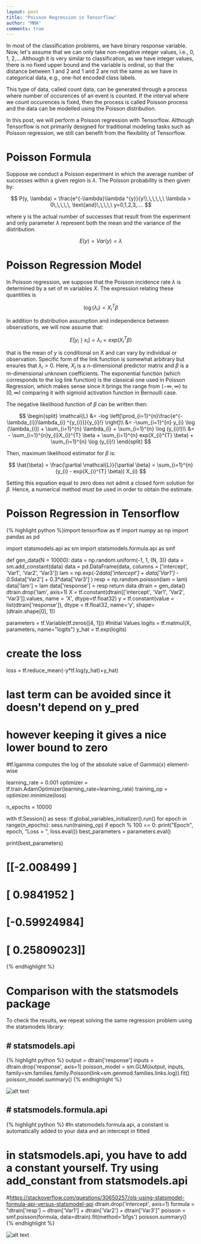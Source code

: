 ```yaml
---
layout: post
title: "Poisson Regression in Tensorflow"
author: "MMA"
comments: true
---
```


In most of the classification problems, we have binary response variable. Now, let's assume that we can only take non-negative integer values, i.e., 0, 1, 2,....Although it is very similar to classification, as we have integer values, there is no fixed upper bound and the variable is ordinal, so that the distance between 1 and 2 and 1 and 2 are not the same as we have in categorical data, e.g., one-hot encoded class labels.

This type of data, called count data, can be generated through a process where number of occurences of an event is counted. If the interval where we count occurences is fixed, then the process is called Poisson process and the data can be modelled using the Poisson distribution. 

In this post, we will perform a Poisson regression with Tensorflow. Although Tensorflow is not primarily designed for traditional modeling tasks such as Poisson regression, we still can benefit from the flexibility of Tensorflow. 

# Poisson Formula
Suppose we conduct a Poisson experiment in which the average number of successes within a given region is $\lambda$. The Poisson probability is then given by:

$$
P(y, \lambda) = \frac{e^{-\lambda}\lambda ^{y}}{y!},\,\,\,\,\ \lambda > 0\,\,\,\,\, \text{and}\,\,\,\,\ y=0,1,2,3,.... 
$$

where y is the actual number of successes that result from the experiment and only parameter $\lambda$ represent both the mean and the variance of the distribution.

$$
E(y) = Var(y) = \lambda
$$

# Poisson Regression Model
In Poisson regression, we suppose that the Poisson incidence rate $\lambda$ is determined by a set of m variables $X$. The expression relating these quantities is 

$$
\log (\lambda_{i}) = X_{i}^{T} \beta
$$

In addition to distribution assumption and independence between observations, we will now assume that:

$$
E[y_{i} \mid x_{i}] = \lambda_{i} = exp(X_{i}^{T} \beta)
$$

that is the mean of $y$ is conditional on X and can vary by individual or observation. Specific form of the link function is somewhat arbitrary but ensures that $\lambda_{i} > 0$. Here, $X_{i}$ is a n-dimensional predictor matrix and $\beta$ is a m-dimensional unknown coefficients. The exponential function (which corresponds to the log link function) is the classical one used in Poisson Regression, which makes sense since it brings the range from $(-\infty, \infty)$ to $(0,\infty)$ comparing it with sigmoid activation function in Bernoulli case.

The negative likelihood function of $\beta$ can be written then:

$$
\begin{split}
\mathcal{L} &= -log \left[\prod_{i=1}^{n}\frac{e^{-\lambda_{i}}\lambda_{i} ^{y_{i}}}{y_{i}!} \right]\\
&= -\sum_{i=1}^{n} y_{i} \log (\lambda_{i}) + \sum_{i=1}^{n} \lambda_{i} + \sum_{i=1}^{n} \log (y_{i}!)\\
&= - \sum_{i=1}^{n}y_{i}X_{i}^{T} \beta + \sum_{i=1}^{n} exp(X_{i}^{T} \beta) + \sum_{i=1}^{n} \log (y_{i}!)
\end{split}
$$

Then, maximum likelihood estimator for $\beta$ is:

$$
\hat{\beta} = \frac{\partial \mathcal{L}}{\partial \beta} = \sum_{i=1}^{n} (y_{i} - exp(X_{i}^{T} \beta)) X_{i}
$$

Setting this equation equal to zero does not admit a closed form solution for $\beta$. Hence, a numerical method must be used in order to obtain the estimate.

# Poisson Regression in Tensorflow

{% highlight python %}import tensorflow as tf
import numpy as np
import pandas as pd

import statsmodels.api as sm
import statsmodels.formula.api as smf

def gen_data(N = 10000):
    data = np.random.uniform(-1, 1, (N, 3))
    data = sm.add_constant(data)
    data = pd.DataFrame(data, columns = ['intercept', 'Var1', 'Var2', 'Var3'])
    lam = np.exp(-2*data['intercept'] + data['Var1'] - 0.5*data['Var2'] + 0.3*data['Var3'] )
    resp = np.random.poisson(lam = lam)
    data['lam'] = lam
    data['response'] = resp
    return data
dtrain = gen_data()
dtrain.drop('lam', axis=1)
X = tf.constant(dtrain[['intercept', 'Var1', 'Var2', 'Var3']].values, name = 'X', dtype=tf.float32)
y = tf.constant(value = list(dtrain['response']), dtype = tf.float32, name='y', shape=(dtrain.shape[0], 1))

parameters = tf.Variable(tf.zeros([4, 1])) #Initial Values
logits = tf.matmul(X, parameters, name="logits")
y_hat = tf.exp(logits)

# create the loss
loss = tf.reduce_mean(-y*tf.log(y_hat)+y_hat)
# last term can be avoided since it doesn't depend on y_pred
# however keeping it gives a nice lower bound to zero
#tf.lgamma computes the log of the absolute value of Gamma(x) element-wise

learning_rate = 0.001
optimizer = tf.train.AdamOptimizer(learning_rate=learning_rate)
training_op = optimizer.minimize(loss)

n_epochs = 10000

with tf.Session() as sess:
    tf.global_variables_initializer().run()
    for epoch in range(n_epochs):
        sess.run(training_op)
        if epoch % 100 == 0:
            print("Epoch", epoch, "Loss = ", loss.eval())
    best_parameters = parameters.eval()
    
print(best_parameters)
# [[-2.008499  ]
#  [ 0.9841952 ]
#  [-0.59924984]
#  [ 0.25809023]]
{% endhighlight %} 

# Comparison with the statsmodels package
To check the results, we repeat solving the same regression problem using the statsmodels library:

## # statsmodels.api

{% highlight python %}
output = dtrain['response']
inputs = dtrain.drop('response', axis=1)
poisson_model = sm.GLM(output, inputs, family=sm.families.family.Poisson(link=sm.genmod.families.links.log)).fit()
poisson_model.summary()
{% endhighlight %} 

![alt text](https://github.com/mmuratarat/mmuratarat.github.io/blob/master/_posts/images/statsmodels.png?raw=true)

## # statsmodels.formula.api

{% highlight python %}
#In statsmodels.formula.api, a constant is automatically added to your data and an intercept in fitted
# in statsmodels.api, you have to add a constant yourself. Try using add_constant from statsmodels.api
#https://stackoverflow.com/questions/30650257/ols-using-statsmodel-formula-api-versus-statsmodel-api
dtrain.drop('intercept', axis=1)
formula = "dtrain['resp'] ~ dtrain['Var1'] + dtrain['Var2'] + dtrain['Var3']"
poisson = smf.poisson(formula, data=dtrain).fit(method='bfgs')
poisson.summary()
{% endhighlight %} 

![alt text](https://github.com/mmuratarat/mmuratarat.github.io/blob/master/_posts/images/statsmodelsformula.png?raw=true)